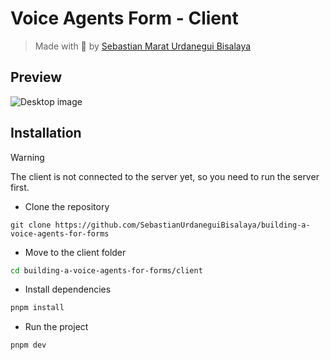 # Voice Agents Form - Client

> Made with 🧡 by [Sebastian Marat Urdanegui Bisalaya](https://sebastianurdanegui.com)

## Preview

![Desktop image](https://res.cloudinary.com/drzumfcdp/image/upload/v1758677345/Landing%20Page%20Sebastian/web_z7zrio.png)

## Installation

> [!WARNING]
> The client is not connected to the server yet, so you need to run the server first.

- Clone the repository

```
git clone https://github.com/SebastianUrdaneguiBisalaya/building-a-voice-agents-for-forms
```

- Move to the client folder

```bash
cd building-a-voice-agents-for-forms/client
```

- Install dependencies

```bash
pnpm install
```

- Run the project

```bash
pnpm dev
```
